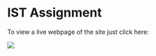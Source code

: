 # IST Assignment
To view a live webpage of the site just click here:

[![](https://upload.wikimedia.org/wikipedia/commons/c/c1/Icons8_flat_ok.svg)](https://sethburkart.github.io/IST-2022-web/src/)
